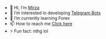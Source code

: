 - 👋 Hi, I’m [Mirza](https://t.me/Mirzahub)
- 👀 I’m interested in developing [Telegram Bots](https://t.me/mightyupdateshub)
- 🌱 I’m currently learning Forex
- 📫 How to reach me [Click here](https://t.me/Mirzahub)
- ⚡ Fun fact: nthg lol 

<!---
MirzaHassan0098/MirzaHassan0098 is a ✨ special ✨ repository because its `README.md` (this file) appears on your GitHub profile.
You can click the Preview link to take a look at your changes.
--->
